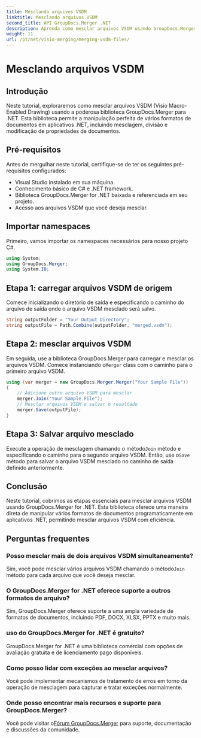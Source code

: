 ```yaml
---
title: Mesclando arquivos VSDM
linktitle: Mesclando arquivos VSDM
second_title: API GroupDocs.Merger .NET
description: Aprenda como mesclar arquivos VSDM usando GroupDocs.Merger for .NET. Simplifique suas tarefas de gerenciamento de documentos com esta biblioteca fácil de usar.
weight: 11
url: /pt/net/visio-merging/merging-vsdm-files/
---
```


# Mesclando arquivos VSDM

## Introdução
Neste tutorial, exploraremos como mesclar arquivos VSDM (Visio Macro-Enabled Drawing) usando a poderosa biblioteca GroupDocs.Merger para .NET. Esta biblioteca permite a manipulação perfeita de vários formatos de documentos em aplicativos .NET, incluindo mesclagem, divisão e modificação de propriedades de documentos.
## Pré-requisitos
Antes de mergulhar neste tutorial, certifique-se de ter os seguintes pré-requisitos configurados:
- Visual Studio instalado em sua máquina.
- Conhecimento básico de C# e .NET framework.
- Biblioteca GroupDocs.Merger for .NET baixada e referenciada em seu projeto.
- Acesso aos arquivos VSDM que você deseja mesclar.

## Importar namespaces
Primeiro, vamos importar os namespaces necessários para nosso projeto C#.
```csharp
using System; 
using GroupDocs.Merger;
using System.IO;
```
## Etapa 1: carregar arquivos VSDM de origem
Comece inicializando o diretório de saída e especificando o caminho do arquivo de saída onde o arquivo VSDM mesclado será salvo.
```csharp
string outputFolder = "Your Output Directory";
string outputFile = Path.Combine(outputFolder, "merged.vsdm");
```
## Etapa 2: mesclar arquivos VSDM
 Em seguida, use a biblioteca GroupDocs.Merger para carregar e mesclar os arquivos VSDM. Comece instanciando o`Merger` class com o caminho para o primeiro arquivo VSDM.
```csharp
using (var merger = new GroupDocs.Merger.Merger("Your Sample File"))
{
    // Adicione outro arquivo VSDM para mesclar
    merger.Join("Your Sample File");
    // Mesclar arquivos VSDM e salvar o resultado
    merger.Save(outputFile);
}
```
## Etapa 3: Salvar arquivo mesclado
Execute a operação de mesclagem chamando o método`Join` método e especificando o caminho para o segundo arquivo VSDM. Então, use o`Save` método para salvar o arquivo VSDM mesclado no caminho de saída definido anteriormente.

## Conclusão
Neste tutorial, cobrimos as etapas essenciais para mesclar arquivos VSDM usando GroupDocs.Merger for .NET. Esta biblioteca oferece uma maneira direta de manipular vários formatos de documentos programaticamente em aplicativos .NET, permitindo mesclar arquivos VSDM com eficiência.

## Perguntas frequentes
### Posso mesclar mais de dois arquivos VSDM simultaneamente?
 Sim, você pode mesclar vários arquivos VSDM chamando o método`Join` método para cada arquivo que você deseja mesclar.
### O GroupDocs.Merger for .NET oferece suporte a outros formatos de arquivo?
Sim, GroupDocs.Merger oferece suporte a uma ampla variedade de formatos de documentos, incluindo PDF, DOCX, XLSX, PPTX e muito mais.
### uso do GroupDocs.Merger for .NET é gratuito?
GroupDocs.Merger for .NET é uma biblioteca comercial com opções de avaliação gratuita e de licenciamento pago disponíveis.
### Como posso lidar com exceções ao mesclar arquivos?
Você pode implementar mecanismos de tratamento de erros em torno da operação de mesclagem para capturar e tratar exceções normalmente.
### Onde posso encontrar mais recursos e suporte para GroupDocs.Merger?
 Você pode visitar o[Fórum GroupDocs.Merger](https://forum.groupdocs.com/c/merger/32) para suporte, documentação e discussões da comunidade.